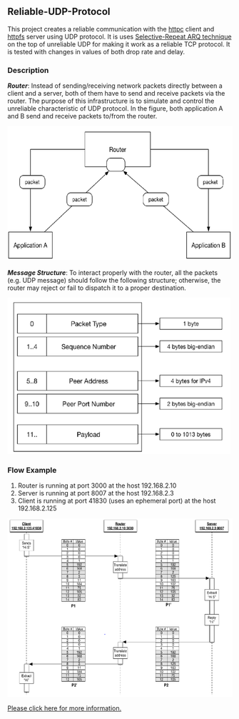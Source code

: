 ## Reliable-UDP-Protocol
This project creates a reliable communication with the [httpc](https://github.com/DhwaniSondhi/HTTP-Client-Implementation) client and [httpfs](https://github.com/DhwaniSondhi/File-Server-Application) server using UDP protocol. It is uses [Selective-Repeat ARQ technique](https://en.wikipedia.org/wiki/Selective_Repeat_ARQ) on the top of unreliable UDP for making it work as a reliable TCP protocol. It is tested with changes in values of both drop rate and delay.

### Description
***Router***:
Instead of sending/receiving network packets directly between a client and a server, both of them have to send and receive packets via the router. The purpose of this infrastructure is to simulate and control the unreliable characteristic of UDP protocol. In the figure, both application A and B send and receive packets to/from the router.

<img src="https://github.com/DhwaniSondhi/Reliable-UDP-Protocol/blob/master/images/1.PNG" width="600" height="300"/><br/>
<br/>***Message Structure***:
To interact properly with the router, all the packets (e.g. UDP message) should follow the following structure; otherwise, the router may reject or fail to dispatch it to a proper destination.

<img src="https://github.com/DhwaniSondhi/Reliable-UDP-Protocol/blob/master/images/2.PNG" width="500" height="350"/>

### Flow Example
1. Router is running at port 3000 at the host 192.168.2.10
2. Server is running at port 8007 at the host 192.168.2.3
3. Client is running at port 41830 (uses an ephemeral port) at the host 192.168.2.125
<img src="https://github.com/DhwaniSondhi/Reliable-UDP-Protocol/blob/master/images/3.PNG" width="600" height="400"/>

[Please click here for more information.](https://github.com/DhwaniSondhi/Reliable-UDP-Protocol/blob/master/Project%20Description.pdf)
